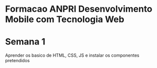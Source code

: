 # Formacao ANPRI Desenvolvimento Mobile com Tecnologia Web

# Semana 1

Aprender os basico de HTML, CSS, JS e instalar os componentes pretendidos


